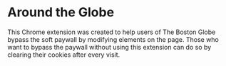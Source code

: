 # Around the Globe

This Chrome extension was created to help users of The Boston Globe bypass the soft paywall by modifying elements on the page. Those who want to bypass the paywall without using this extension can do so by clearing their cookies after every visit.